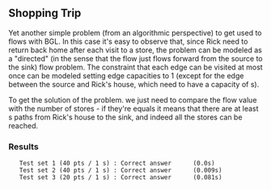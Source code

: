 ## Shopping Trip
Yet another simple problem (from an algorithmic perspective) to get used to flows with BGL. In this case it's easy to observe that, since Rick need to return back home after each visit to a store, the problem can be modeled as a "directed" (in the sense that the flow just flows forward from the source to the sink) flow problem. The constraint that each edge can be visited at most once can be modeled setting edge capacities to 1 (except for the edge between the source and Rick's
house, which need to have a capacity of s).

To get the solution of the problem. we just need to compare the flow value with the number of stores - if they're equals it means that there are at least s paths from Rick's house to the sink, and indeed all the stores can be reached.

### Results
```
   Test set 1 (40 pts / 1 s) : Correct answer      (0.0s)
   Test set 2 (40 pts / 1 s) : Correct answer      (0.009s)
   Test set 3 (20 pts / 1 s) : Correct answer      (0.081s)
```
